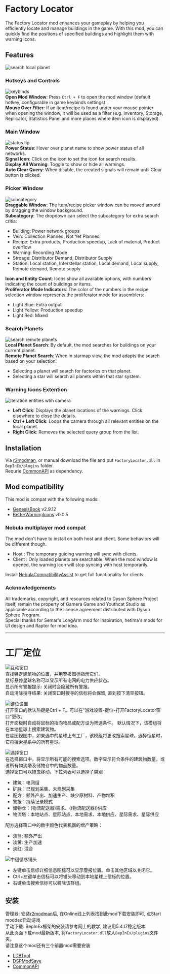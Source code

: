 # Factory Locator

The Factory Locator mod enhances your gameplay by helping you efficiently locate and manage buildings in the game. With this mod, you can quickly find the positions of specified buildings and highlight them with warning icons.   

## Features

![search local planet](https://raw.githubusercontent.com/starfi5h/DSP_Mod_Support/dev/FactoryLocator/doc/demo3.gif) 

### Hotkeys and Controls
![keybinds](https://raw.githubusercontent.com/starfi5h/DSP_Mod_Support/dev/FactoryLocator/doc/keybind.jpg)  
**Open Mod Window**: Press `Ctrl + F` to open the mod window (default hotkey, configurable in game keybinds settings).  
**Mouse Over Filter**: If an item/recipe is found under your mouse pointer when opening the window, it will be used as a filter (e.g. Inventory, Storage, Replicator, Statistics Panel and more places where item icon is displayed).  

### Main Window
![status tip](https://raw.githubusercontent.com/starfi5h/DSP_Mod_Support/dev/FactoryLocator/doc/demo3.jpg)  
**Power Status**: Hover over planet name to show power status of all networks.  
**Signal Icon**: Click on the icon to set the icon for search results.  
**Display All Warning**: Toggle to show or hide all warnings.  
**Auto Clear Query**: When disable, the created signals will remain until Clear button is clicked.  

### Picker Window
![subcategory](https://raw.githubusercontent.com/starfi5h/DSP_Mod_Support/dev/FactoryLocator/doc/subcategory.png)  
**Draggable Window**: The item/recipe picker window can be moved around by dragging the window background.  
**Subcategory**: The dropdown can select the subcategory for extra search critia:  
- Building: Power network groups  
- Vein: Collection Planned, Not Yet Planned  
- Recipe: Extra products, Production speedup, Lack of material, Product overflow  
- Warning: Recording Mode  
- Stroage: Distributor Demand, Distributor Supply  
- Station: Local station, Interstellar station, Local demand, Local supply, Remote demand, Remote supply  
  
**Icon and Entity Count**: Icons show all available options, with numbers indicating the count of buildings or items.  
**Proliferator Mode Indicators**: The color of the numbers in the recipe selection window represents the proliferator mode for assemblers:
- Light Blue: Extra output
- Light Yellow: Production speedup
- Light Red: Mixed

### Search Planets
![search remote planets](https://raw.githubusercontent.com/starfi5h/DSP_Mod_Support/dev/FactoryLocator/doc/demo2.gif)  
**Local Planet Search**: By default, the mod searches for buildings on your current planet.  
**Remote Planet Search**: When in starmap view, the mod adapts the search based on your selection:  
- Selecting a planet will search for factories on that planet.
- Selecting a star will search all planets within that star system.

### Warning Icons Extention
![iteration entities wtih camera](https://raw.githubusercontent.com/starfi5h/DSP_Mod_Support/dev/FactoryLocator/doc/demo4.gif)  
- **Left Click**: Displays the planet locations of the warnings. Click elsewhere to close the details.
- **Ctrl + Left Click**: Loops the camera through all relevant entities on the local planet.
- **Right Click**: Removes the selected query group from the list.

## Installation
Via [r2modman](https://thunderstore.io/c/dyson-sphere-program/p/ebkr/r2modman/), or manual download the file and put `FactoryLocator.dll` in `BepInEx/plugins` folder.  
Requrie [CommonAPI](https://dsp.thunderstore.io/package/CommonAPI/CommonAPI/) as dependency.  

## Mod compatibility
This mod is compat with the following mods:
- [GenesisBook](https://dsp.thunderstore.io/package/HiddenCirno/GenesisBook/) v2.9.12  
- [BetterWarningIcons](https://dsp.thunderstore.io/package/Raptor/BetterWarningIcons/) v0.0.5  

### Nebula multiplayer mod compat  
The mod don't have to install on both host and client. Some behaviors will be different though.  
- Host : The temporary guiding warning will sync with clients.  
- Client : Only loaded planets are searchable. When the mod window is opened, the warning icon will stop syncing with host temporarily.   

Install [NebulaCompatibilityAssist](https://dsp.thunderstore.io/package/starfi5h/NebulaCompatibilityAssist/) to get full functionality for clients.  

### Acknowledgements
All trademarks, copyright, and resources related to Dyson Sphere Project itself, remain the property of Gamera Game and Youthcat Studio as applicable according to the license agreement distributed with Dyson Sphere Program.  
Special thanks for Semar's LongArm mod for inspiration, hetima's mods for UI design and Raptor for mod idea.  

----

# 工厂定位

![互动窗口](https://raw.githubusercontent.com/starfi5h/DSP_Mod_Support/dev/FactoryLocator/doc/icon_c.jpg)  
查找特定建筑物的位置，并用警报图标指示它们。  
鼠标悬停星球名称可以显示所有电网的电力供应状态。  
显示所有警报提示: 关闭时会隐藏所有警报。  
自动清除搜寻结果: 关闭窗口时搜寻的信标将会保留, 直到按下清空按钮。  

![键位设置](https://raw.githubusercontent.com/starfi5h/DSP_Mod_Support/dev/FactoryLocator/doc/keybind_c.jpg)  
打开窗口的默认热键是Ctrl + F。可以在"游戏设置-键位-打开FactoryLocator窗口"更改。  
打开面板时自动将鼠标的指向物品或配方设为筛选条件。 
默认情况下，该模组将在本地星球上搜索建筑物。  
在星图视图中，如果选中的星球上有工厂，该模组将更改搜索星球。选择恒星时，它将搜索星系中的所有星球。  

![选择窗口](https://raw.githubusercontent.com/starfi5h/DSP_Mod_Support/dev/FactoryLocator/doc/subcategory_c.png)  
在选择窗口中，将显示所有可能的搜索选项。数字显示符合条件的建筑物数量，或者所有物流塔及储物仓中的物品数量。  
选择窗口可以拖曳移动，下拉列表可以选择子类别：   
- 建筑：电网组  
- 矿脉：已规划采集、未规划采集  
- 配方：额外产出、加速生产、缺少原材料、产物堆积  
- 警报：持续记录模式  
- 储物仓：(物流配送器)需求、((物流配送器))供应  
- 物流塔：本地站点、星际站点、本地需求、本地供应、星际需求、星际供应  

配方选择窗口中的数字颜色代表机器的增产策略：  
- 淡蓝: 额外产出
- 淡黄: 生产加速
- 淡红: 混合

![中键循序镜头](https://raw.githubusercontent.com/starfi5h/DSP_Mod_Support/dev/FactoryLocator/doc/demo4.gif)
- 左键单击信标详细信息图标可以显示警报位置。单击其他区域以关闭它。  
- Ctrl+左键单击信标可以将镜头移动到本地星球上信标的位置。  
- 右键单击搜索信标可以移除该群组。  

## 安装
管理器: 安装[r2modman](https://thunderstore.io/c/dyson-sphere-program/p/ebkr/r2modman/)后, 在Online线上列表找到此mod下载安装即可, 点Start modded启动游戏  
手动下载: BepInEx框架的安装请参考网上的教学, 建议用5.4.17稳定版本  
从此页面下载mod最新版本, 将`FactoryLocator.dll`放入`BepInEx/plugins`文件夹。  
请注意这个mod还有三个前置mod需要安装  
- [LDBTool](https://dsp.thunderstore.io/package/xiaoye97/LDBTool/)
- [DSPModSave](https://dsp.thunderstore.io/package/CommonAPI/DSPModSave/)
- [CommonAPI](https://dsp.thunderstore.io/package/CommonAPI/CommonAPI/)
